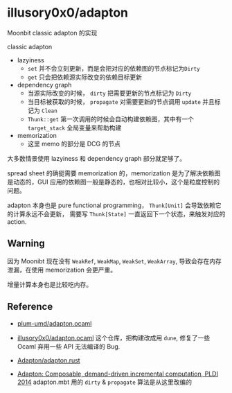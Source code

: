 # illusory0x0/adapton

Moonbit classic adapton 的实现

classic adapton 

* lazyiness 
  * `set` 并不会立刻更新，而是会把对应的依赖图的节点标记为`Dirty`
  * `get` 只会把依赖源实际改变的依赖目标更新
* dependency graph
  * 当源实际改变的时候， `dirty` 把需要更新的节点标记为 `Dirty`
  * 当目标被获取的时候， `propagate` 对需要更新的节点调用 `update` 并且标记为 `Clean`
  * `Thunk::get` 第一次调用的时候会自动构建依赖图，其中有一个 `target_stack` 全局变量来帮助构建
* memorization
  * 这里 memo 的部分是 DCG 的节点

大多数情景使用 lazyiness 和 dependency graph 部分就足够了。

spread sheet 的确挺需要 memorization 的，memorization 是为了解决依赖图是动态的，GUI 应用的依赖图一般是静态的，也相对比较小，这个是粒度控制的问题。

adapton 本身也是 pure functional programming， `Thunk[Unit]` 会导致依赖它的计算永远不会更新，
需要写 `Thunk[State]` 一直返回下一个状态，来触发对应的 action.


## Warning

因为 Moonibt 现在没有 `WeakRef`, `WeakMap`, `WeakSet`, `WeakArray`, 导致会存在内存泄漏，在使用 memorization 会更严重。

增量计算本身也是比较吃内存。


## Reference

* [plum-umd/adapton.ocaml](https://github.com/plum-umd/adapton.ocaml)

* [illusory0x0/adapton.ocaml](https://github.com/illusory0x0/adapton.ocaml) 这个仓库，把构建改成用 `dune`, 修复了一些 Ocaml 弃用一些 API 无法编译的 Bug.



* [Adapton/adapton.rust](https://github.com/Adapton/adapton.rust)


* [Adapton: Composable, demand-driven incremental computation, PLDI 2014](http://matthewhammer.org/adapton/)
  adapton.mbt 用的 `dirty` & `propagate` 算法是从这里改编的
